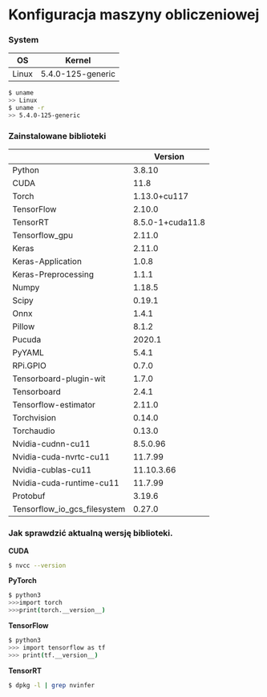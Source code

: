 # Konfiguracja maszyny obliczeniowej

### **System**

| OS | Kernel |
| --- | --- |
| Linux | 5.4.0-125-generic |

```bash
$ uname
>> Linux
$ uname -r
>> 5.4.0-125-generic
```

### Zainstalowane biblioteki

|  | Version |
| --- | --- |
| Python | 3.8.10 |
| CUDA | 11.8 |
| Torch | 1.13.0+cu117 |
| TensorFlow | 2.10.0 |
| TensorRT | 8.5.0-1+cuda11.8 |
| Tensorflow_gpu | 2.11.0 |
| Keras | 2.11.0 |
| Keras-Application | 1.0.8 |
| Keras-Preprocessing | 1.1.1 |
| Numpy | 1.18.5 |
| Scipy | 0.19.1 |
| Onnx | 1.4.1 |
| Pillow | 8.1.2 |
| Pucuda | 2020.1 |
| PyYAML | 5.4.1 |
| RPi.GPIO | 0.7.0 |
| Tensorboard-plugin-wit | 1.7.0 |
| Tensorboard | 2.4.1 |
| Tensorflow-estimator | 2.11.0 |
| Torchvision | 0.14.0 |
| Torchaudio | 0.13.0 |
| Nvidia-cudnn-cu11 | 8.5.0.96 |
| Nvidia-cuda-nvrtc-cu11 | 11.7.99 |
| Nvidia-cublas-cu11 | 11.10.3.66 |
| Nvidia-cuda-runtime-cu11 | 11.7.99 |
| Protobuf | 3.19.6 |
| Tensorflow_io_gcs_filesystem | 0.27.0 |

### Jak sprawdzić aktualną wersję biblioteki.

**CUDA**

```bash
$ nvcc --version
```

**PyTorch**

```bash
$ python3
>>>import torch
>>>print(torch.__version__)
```

**TensorFlow**

```bash
$ python3
>>> import tensorflow as tf
>>> print(tf.__version__)
```

**TensorRT**

```bash
$ dpkg -l | grep nvinfer
```
